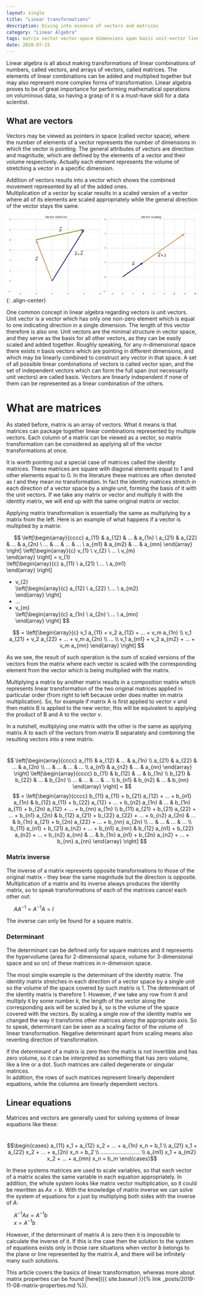 ```yaml
---
layout: single
title: "Linear transformations"
description: Diving into essence of vectors and matrices
category: "Linear Algebra"
tags: matrix vector vector-space dimensions span basis unit-vector linear-equations inverse determinant
date: 2020-07-15
---
```

 
Linear algebra is all about making transformations of linear combinations of numbers, called vectors, and arrays of vectors, called matrices. The elements of linear combinations can be added and multiplied together but may also represent more complex forms of transformation. Linear algebra proves to be of great importance for performing mathematical operations on voluminous data, so having a grasp of it is a must-have skill for a data scientist.
 
## What are vectors

Vectors may be viewed as pointers in space (called vector space), where the number of elements of a vector represents the number of dimensions in which the vector is pointing. The general attributes of vectors are direction and magnitude, which are defined by the elements of a vector and their volume respectively. Actually each element represents the volume of stretching a vector in a specific dimension.
 
Addition of vectors results into a vector which shows the combined movement represented by all of the added ones.<br>
Multiplication of a vector by scalar results in a scaled version of a vector where all of its elements are scaled appropriately while the general direction of the vector stays the same.
 
![](/assets/images/linear_algebra/simple_vectors.png){: .align-center}
 
One common concept in linear algebra regarding vectors is unit vectors. Unit vector is a vector which has only one non-zero element which is equal to one indicating direction in a single dimension. The length of this vector therefore is also one. Unit vectors are the minimal structure in vector space, and they serve as the basis for all other vectors, as they can be easily scaled and added together. Roughly speaking, for any $n$-dimensional space there exists $n$ basis vectors which are pointing in different dimensions, and which may be linearly combined to construct any vector in that space. A set of all possible linear combinations of vectors is called vector span, and the set of independent vectors which can form the full span (not necessarily unit vectors) are called basis. Vectors are linearly independent if none of them can be represented as a linear combination of the others.
 
# What are matrices
 
As stated before, matrix is an array of vectors. What it means is that matrices can package together linear combinations represented by multiple vectors. Each column of a matrix can be viewed as a vector, so matrix transformation can be considered as applying all of the vector transformations at once.

It is worth pointing out a special case of matrices called the identity matrices. These matrices are square with diagonal elements equal to 1 and other elements equal to 0. In the literature these matrices are often denoted as $I$ and they mean no transformation. In fact the identity matrices stretch in each direction of a vector space by a single unit, forming the basis of it with the unit vectors. If we take any matrix or vector and multiply it with the identity matrix, we will end up with the same original matrix or vector.

Applying matrix transformation is essentially the same as multiplying by a matrix from the left. Here is an example of what happens if a vector is multiplied by a matrix:
 
&nbsp;&nbsp;&nbsp;&nbsp;
$$
\left[\begin{array}{cccc}
a_{11} & a_{12} & ... & a_{1n} \\
a_{21} & a_{22} & ... & a_{2n} \\
... & ... & ... & ... \\
a_{m1} & a_{m2} & ... & a_{mn}
\end{array} \right]
\left[\begin{array}{c}
v_{1} \\
v_{2} \\
... \\
v_{m}    
\end{array} \right]
= v_{1}    
\left[\begin{array}{c}
a_{11} \\
a_{21} \\
... \\
a_{m1}    
\end{array} \right]
+ v_{2}    
\left[\begin{array}{c}
a_{12} \\
a_{22} \\
... \\
a_{m2}    
\end{array} \right]
+ ...
+ v_{m}    
\left[\begin{array}{c}
a_{1n} \\
a_{2n} \\
... \\
a_{mn}    
\end{array} \right]
$$


$$
= \left[\begin{array}{c}
v_1 a_{11} + v_2 a_{12} + ... + v_m a_{1n} \\
v_1 a_{21} + v_2 a_{22} + ... + v_m a_{2n} \\
... \\
v_1 a_{m1} + v_2 a_{m2} + ... + v_m a_{mn}
\end{array} \right]
$$
 
As we see, the result of such operation is the sum of scaled versions of the vectors from the matrix where each vector is scaled with the corresponding element from the vector which is being multiplied with the matrix.
 
Multiplying a matrix by another matrix results in a composition matrix which represents linear transformation of the two original matrices applied in particular order (from right to left because order does matter im matrix multiplication). So, for example if matrix A is first applied to vector $v$ and then matrix B is applied to the new vector, this will be equivalent to applying the product of B and A to the vector $v$.  
 
In a nutshell, multiplying one matrix with the other is the same as applying matrix A to each of the vectors from matrix B separately and combining the resulting vectors into a new matrix.

&nbsp;&nbsp;&nbsp;&nbsp;
$$
\left[\begin{array}{cccc}
a_{11} & a_{12} & ... & a_{1n} \\
a_{21} & a_{22} & ... & a_{2n} \\
... & ... & ... & ... \\
a_{n1} & a_{n2} & ... & a_{nn}
\end{array} \right]
\left[\begin{array}{cccc}
b_{11} & b_{12} & ... & b_{1n} \\
b_{21} & b_{22} & ... & b_{2n} \\
... & ... & ... & ... \\
b_{n1} & b_{n2} & ... & b_{nn}
\end{array} \right] = $$
$$
= \left[\begin{array}{cccc}
b_{11} a_{11} + b_{21} a_{12} + ... + b_{n1} a_{1n} & b_{12} a_{11} + b_{22} a_{12} + ... + b_{n2} a_{1n} & ... & b_{1n} a_{11} + b_{2n} a_{12} + ... + b_{nn} a_{1n} \\
b_{11} a_{21} + b_{21} a_{22} + ... + b_{n1} a_{2n} & b_{12} a_{21} + b_{22} a_{22} + ... + b_{n2} a_{2n} & ... & b_{1n} a_{21} + b_{2n} a_{22} + ... + b_{nn} a_{2n} \\
... & ... & ... & ... \\
b_{11} a_{n1} + b_{21} a_{n2} + ... + b_{n1} a_{nn} & b_{12} a_{n1} + b_{22} a_{n2} + ... + b_{n2} a_{nn} & ... & b_{1n} a_{n1} + b_{2n} a_{n2} + ... + b_{nn} a_{nn} 
\end{array} \right]
$$

### Matrix inverse

The inverse of a matrix represents opposite transformations to those of the original matrix - they bear the same magnitude but the direction is opposite. Multiplication of a matrix and its inverse always produces the identity matrix, so to speak transformations of each of the matrices cancel each other out:
 
&nbsp;&nbsp;&nbsp;&nbsp;
$AA^{-1} = A^{-1}A = I$
 
The inverse can only be found for a square matrix.
 
### Determinant
 
The determinant can be defined only for square matrices and it represents the hypervolume (area for 2-dimensional space, volume for 3-dimensional space and so on) of these matrices in $n$-dimension space.
 
The most simple example is the determinant of the identity matrix. The identity matrix stretches in each direction of a vector space by a single unit so the volume of the space covered by such matrix is 1. The determinant of the identity matrix is therefore 1. However, if we take any row from it and multiply it by some number $k$, the length of the vector along the corresponding axis will be scaled by $k$, so is the volume of the space covered with the vectors. By scaling a single row of the identity matrix we changed the way it transforms other matrices along the appropriate axis. So to speak, determinant can be seen as a scaling factor of the volume of linear transformation. Negative determinant apart from scaling means also reverting direction of transformation.

If the determinant of a matrix is zero then the matrix is not invertible and has zero volume, so it can be interpreted as something that has zero volume, like a line or a dot. Such matrices are called degenerate or singular matrices.<br>
In addition, the rows of such matrices represent linearly dependent equations, while the columns are linearly dependent vectors.
 
## Linear equations
 
Matrices and vectors are generally used for solving systems of linear equations like these:
 
&nbsp;&nbsp;&nbsp;&nbsp;
$$\begin{cases}
a_{11} x_1 + a_{12} x_2 + ... + a_{1n} x_n = b_1 \\
a_{21} x_1 + a_{22} x_2 + ... + a_{2n} x_n = b_2 \\
.......................... \\
a_{m1} x_1 + a_{m2} x_2 + ... + a_{mn} x_n = b_m
\end{cases}$$
 
In these systems matrices are used to scale variables, so that each vector of a matrix scales the same variable in each equation appropriately. In addition, the whole system looks like matrix vector multiplication, so it could be rewritten as $Ax = b$. With the knowledge of matrix inverse we can solve the system of equations for $x$ just by multiplying both sides with the inverse of $A$:
 
&nbsp;&nbsp;&nbsp;&nbsp;
$A^{-1}Ax = A^{-1}b$<br>
&nbsp;&nbsp;&nbsp;&nbsp;
$x = A^{-1}b$<br>
 
However, if the determinant of matrix $A$ is zero then it is impossible to calculate the inverse of it. If this is the case then the solution to the system of equations exists only in those rare situations when vector $b$ belongs to the plane or line represented by the matrix $A$, and there will be infinitely many such solutions.

This article covers the basics of linear transformation, whereas more about matrix properties can be found [here]({{ site.baseurl }}{% link _posts/2019-11-08-matrix-properties.md %}).

